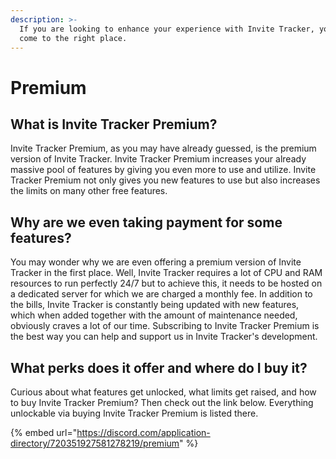 ```yaml
---
description: >-
  If you are looking to enhance your experience with Invite Tracker, you have
  come to the right place.
---
```


# Premium

## What is Invite Tracker Premium?

Invite Tracker Premium, as you may have already guessed, is the premium version of Invite Tracker. Invite Tracker Premium increases your already massive pool of features by giving you even more to use and utilize. Invite Tracker Premium not only gives you new features to use but also increases the limits on many other free features.

## Why are we even taking payment for some features?

You may wonder why we are even offering a premium version of Invite Tracker in the first place. Well, Invite Tracker requires a lot of CPU and RAM resources to run perfectly 24/7 but to achieve this, it needs to be hosted on a dedicated server for which we are charged a monthly fee. In addition to the bills, Invite Tracker is constantly being updated with new features, which when added together with the amount of maintenance needed, obviously craves a lot of our time. Subscribing to Invite Tracker Premium is the best way you can help and support us in Invite Tracker's development.

## What perks does it offer and where do I buy it?

Curious about what features get unlocked, what limits get raised, and how to buy Invite Tracker Premium? Then check out the link below. Everything unlockable via buying Invite Tracker Premium is listed there.

{% embed url="https://discord.com/application-directory/720351927581278219/premium" %}

